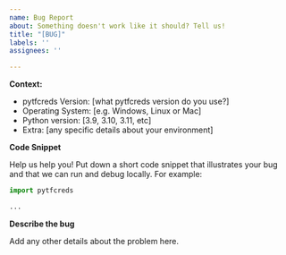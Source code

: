 ```yaml
---
name: Bug Report
about: Something doesn't work like it should? Tell us!
title: "[BUG]"
labels: ''
assignees: ''

---
```


**Context:**
- pytfcreds Version: [what pytfcreds version do you use?]
- Operating System: [e.g. Windows, Linux or Mac]
- Python version: [3.9, 3.10, 3.11, etc]
- Extra: [any specific details about your environment]

**Code Snippet**

Help us help you! Put down a short code snippet that illustrates your bug and
that we can run and debug locally. For example:

```python
import pytfcreds

...
```

**Describe the bug**

Add any other details about the problem here.

